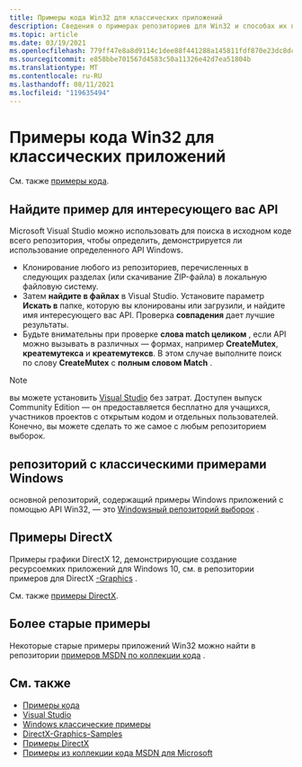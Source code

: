 ```yaml
---
title: Примеры кода Win32 для классических приложений
description: Сведения о примерах репозиториев для Win32 и способах их поиска.
ms.topic: article
ms.date: 03/19/2021
ms.openlocfilehash: 779ff47e8a8d9114c1dee88f441288a145811fdf870e23dc8dcec48bfa488db6
ms.sourcegitcommit: e858bbe701567d4583c50a11326e42d7ea51804b
ms.translationtype: MT
ms.contentlocale: ru-RU
ms.lasthandoff: 08/11/2021
ms.locfileid: "119635494"
---
```

# <a name="desktop-win32-code-samples"></a>Примеры кода Win32 для классических приложений

См. также [примеры кода](https://developer.microsoft.com/windows/samples/).

## <a name="find-a-sample-for-the-api-youre-interested-in"></a>Найдите пример для интересующего вас API

Microsoft Visual Studio можно использовать для поиска в исходном коде всего репозитория, чтобы определить, демонстрируется ли использование определенного API Windows.

* Клонирование любого из репозиториев, перечисленных в следующих разделах (или скачивание ZIP-файла) в локальную файловую систему.
* Затем **найдите в файлах** в Visual Studio. Установите параметр **Искать в** папке, которую вы клонированы или загрузили, и найдите имя интересующего вас API. Проверка **совпадения** дает лучшие результаты.
* Будьте внимательны при проверке **слова match целиком** , если API можно вызывать в различных &mdash; формах, например **CreateMutex**, **креатемутекса** и **креатемутексв**. В этом случае выполните поиск по слову **CreateMutex** с **полным словом Match** .

> [!NOTE]
> вы можете установить [Visual Studio](https://visualstudio.microsoft.com/downloads/) без затрат. Доступен выпуск Community Edition — он предоставляется бесплатно для учащихся, участников проектов с открытым кодом и отдельных пользователей. Конечно, вы можете сделать то же самое с любым репозиторием выборок.

## <a name="the-windows-classic-samples-repo"></a>репозиторий с классическими примерами Windows

основной репозиторий, содержащий примеры Windows приложений с помощью API Win32, — это [Windowsный репозиторий выборок](https://github.com/Microsoft/Windows-classic-samples) .

## <a name="directx-samples"></a>Примеры DirectX

Примеры графики DirectX 12, демонстрирующие создание ресурсоемких приложений для Windows 10, см. в репозитории примеров для DirectX [-Graphics](https://github.com/Microsoft/DirectX-Graphics-Samples) .

См. также [примеры DirectX](/windows/uwp/gaming/directx-samples).

## <a name="older-samples"></a>Более старые примеры

Некоторые старые примеры приложений Win32 можно найти в репозитории [примеров MSDN по коллекции кода](https://github.com/microsoftarchive/msdn-code-gallery-microsoft/tree/master/Official%20Windows%20Platform%20Sample/Windows%208.1%20desktop%20samples/%5BC%2B%2B%5D-Windows%208.1%20desktop%20samples) .

## <a name="see-also"></a>См. также

* [Примеры кода](https://developer.microsoft.com/windows/samples/)
* [Visual Studio](https://visualstudio.microsoft.com/downloads/)
* [Windows классические примеры](https://github.com/Microsoft/Windows-classic-samples)
* [DirectX-Graphics-Samples](https://github.com/Microsoft/DirectX-Graphics-Samples)
* [Примеры DirectX](/windows/uwp/gaming/directx-samples)
* [Примеры из коллекции кода MSDN для Microsoft](https://github.com/microsoftarchive/msdn-code-gallery-microsoft)
